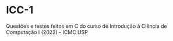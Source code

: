 # ICC-1
Questões e testes feitos em C do curso de Introdução à Ciência de Computação I (2022) - ICMC USP
